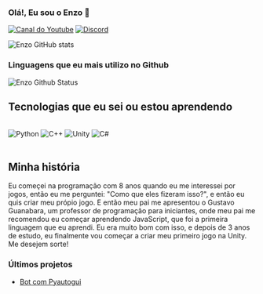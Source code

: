 
### Olá!, Eu sou o Enzo 🤚

[![Canal do Youtube](https://img.shields.io/badge/YouTube-FF0000?style=for-the-badge&logo=youtube&logoColor=white)](https://www.youtube.com/channel/UCT4B6EgAgJWSSMqupZ0tTBw/)
[![Discord](https://img.shields.io/badge/Discord-7289DA?style=for-the-badge&logo=discord&logoColor=white)](https://discord.gg/XCuGe8Hw)

![Enzo GitHub stats](https://github-readme-stats.vercel.app/api?username=enzogabsn&show_icons=true&theme=dracula)
### Linguagens que eu mais utilizo no Github

![Enzo Github Status](https://github-readme-stats.vercel.app/api/top-langs/?username=enzogabsn&layout=pie)

## Tecnologias que eu sei ou estou aprendendo

<div style="display: inline_block"><br/>
    <img aling="center" alt="Python" src="https://img.shields.io/badge/Python-3776AB?style=for-the-badge&logo=python&logoColor=white">
    <img aling="center" alt="C++" src="https://img.shields.io/badge/C%2B%2B-00599C?style=for-the-badge&logo=c%2B%2B&logoColor=white">
    <img aling="center" alt="Unity" src="https://img.shields.io/badge/Unity-100000?style=for-the-badge&logo=unity&logoColor=white">
    <img aling="center" alt="C#" src="https://img.shields.io/badge/C%23-239120?style=for-the-badge&logo=c-sharp&logoColor=white">
<div><br/>

## Minha história

Eu começei na programação com 8 anos quando eu me interessei por jogos, então eu me perguntei: "Como que eles fizeram isso?", e então eu quis criar meu própio jogo. E então meu pai me apresentou o Gustavo Guanabara, um professor de programação para iniciantes, onde meu pai me recomendou eu começar aprendendo JavaScript, que foi a primeira linguagem que eu aprendi. Eu era muito bom com isso, e depois de 3 anos de estudo, eu finalmente vou começar a criar meu primeiro jogo na Unity. Me desejem sorte!

### Últimos projetos

- [Bot com Pyautogui](https://github.com/CodeWithPython-cyber/bot-zita)<br/>
